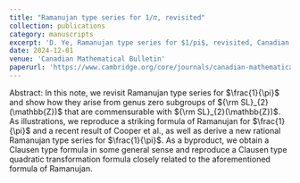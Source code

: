 ```yaml
---
title: "Ramanujan type series for 1/𝜋, revisited"
collection: publications
category: manuscripts
excerpt: 'D. Ye, Ramanujan type series for $1/pi$, revisited, Canadian Mathematical Bulletin, 67 (2024), no. 2, 350–368.'
date: 2024-12-01
venue: 'Canadian Mathematical Bulletin'
paperurl: 'https://www.cambridge.org/core/journals/canadian-mathematical-bulletin/article/ramanujantype-series-for-frac-1pi-revisited/836AC22E34C43000EFA649631F395FAC'
---
```

Abstract: In this note, we revisit Ramanujan type series for $\frac{1}{\pi}$ and show how they arise from genus zero subgroups of ${\rm SL}_{2}(\mathbb{Z})$ that are commensurable with ${\rm SL}_{2}(\mathbb{Z})$. As illustrations, we reproduce a striking formula of Ramanujan for $\frac{1}{\pi}$ and a recent result of Cooper et al., as well as derive a new rational Ramanujan type series for $\frac{1}{\pi}$. As a byproduct, we obtain a Clausen type formula in some general sense and reproduce a Clausen type quadratic transformation formula closely related to the aforementioned formula of Ramanujan.
